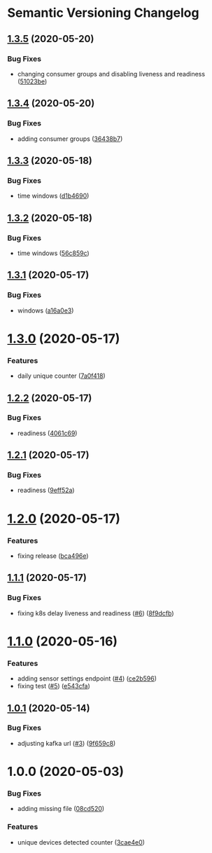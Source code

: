 # Semantic Versioning Changelog

## [1.3.5](https://github.com/esmartit/live-stream-counters/compare/v1.3.4...v1.3.5) (2020-05-20)


### Bug Fixes

* changing consumer groups and disabling liveness and readiness ([51023be](https://github.com/esmartit/live-stream-counters/commit/51023be667036801a6e8d398f5afe3b2568f5cef))

## [1.3.4](https://github.com/esmartit/live-stream-counters/compare/v1.3.3...v1.3.4) (2020-05-20)


### Bug Fixes

* adding consumer groups ([36438b7](https://github.com/esmartit/live-stream-counters/commit/36438b7baeda4c9db3738c49f051ca4efab8218f))

## [1.3.3](https://github.com/esmartit/live-stream-counters/compare/v1.3.2...v1.3.3) (2020-05-18)


### Bug Fixes

* time windows ([d1b4690](https://github.com/esmartit/live-stream-counters/commit/d1b4690678912b941c9b985ceddae1ef0fba0c3e))

## [1.3.2](https://github.com/esmartit/live-stream-counters/compare/v1.3.1...v1.3.2) (2020-05-18)


### Bug Fixes

* time windows ([56c859c](https://github.com/esmartit/live-stream-counters/commit/56c859c377a29a7f57109a0e98a7ec9833913226))

## [1.3.1](https://github.com/esmartit/live-stream-counters/compare/v1.3.0...v1.3.1) (2020-05-17)


### Bug Fixes

* windows ([a16a0e3](https://github.com/esmartit/live-stream-counters/commit/a16a0e37459ce80870e25148c4121d80b5753ed4))

# [1.3.0](https://github.com/esmartit/live-stream-counters/compare/v1.2.2...v1.3.0) (2020-05-17)


### Features

* daily unique counter ([7a0f418](https://github.com/esmartit/live-stream-counters/commit/7a0f4180f33dccaa81496cf24a1168a91f4c9e75))

## [1.2.2](https://github.com/esmartit/live-stream-counters/compare/v1.2.1...v1.2.2) (2020-05-17)


### Bug Fixes

* readiness ([4061c69](https://github.com/esmartit/live-stream-counters/commit/4061c69174f55662656dfbb8cb3abfe6f651ed06))

## [1.2.1](https://github.com/esmartit/live-stream-counters/compare/v1.2.0...v1.2.1) (2020-05-17)


### Bug Fixes

* readiness ([9eff52a](https://github.com/esmartit/live-stream-counters/commit/9eff52a881271fb35bc935d4838e1b8b5472f9dd))

# [1.2.0](https://github.com/esmartit/live-stream-counters/compare/v1.1.1...v1.2.0) (2020-05-17)


### Features

* fixing release ([bca496e](https://github.com/esmartit/live-stream-counters/commit/bca496ececbb12eb89817b7d5422ada1e7124659))

## [1.1.1](https://github.com/esmartit/live-stream-counters/compare/v1.1.0...v1.1.1) (2020-05-17)


### Bug Fixes

* fixing k8s delay liveness and readiness ([#6](https://github.com/esmartit/live-stream-counters/issues/6)) ([8f9dcfb](https://github.com/esmartit/live-stream-counters/commit/8f9dcfba75546453ffc356d157fa3c1bc22c559c))

# [1.1.0](https://github.com/esmartit/live-stream-counters/compare/v1.0.1...v1.1.0) (2020-05-16)


### Features

* adding sensor settings endpoint ([#4](https://github.com/esmartit/live-stream-counters/issues/4)) ([ce2b596](https://github.com/esmartit/live-stream-counters/commit/ce2b596c2788b8b3279f191ad35a20da35485e97))
* fixing test ([#5](https://github.com/esmartit/live-stream-counters/issues/5)) ([e543cfa](https://github.com/esmartit/live-stream-counters/commit/e543cfa8e87fdb22a4d8d76fc3423598ce669a63))

## [1.0.1](https://github.com/esmartit/live-stream-counters/compare/v1.0.0...v1.0.1) (2020-05-14)


### Bug Fixes

* adjusting kafka url ([#3](https://github.com/esmartit/live-stream-counters/issues/3)) ([9f659c8](https://github.com/esmartit/live-stream-counters/commit/9f659c8a0c3a7783f769b0b9790460fadfd3118e))

# 1.0.0 (2020-05-03)


### Bug Fixes

* adding missing file ([08cd520](https://github.com/esmartit/live-stream-counters/commit/08cd520418be54d3a10670369ea2d1f1219864c7))


### Features

* unique devices detected counter ([3cae4e0](https://github.com/esmartit/live-stream-counters/commit/3cae4e04693b2bce6062a82c2ee83aa8e8dcf97b))
